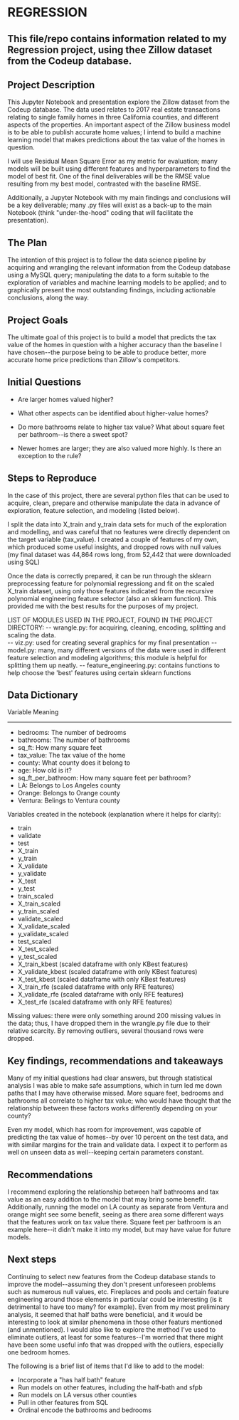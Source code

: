 # REGRESSION

## This file/repo contains information related to my Regression project, using thee Zillow dataset from the Codeup database.

## Project Description

This Jupyter Notebook and presentation explore the Zillow dataset from the Codeup database. The data used relates to 2017 real estate transactions relating to single family homes in three California counties, and different aspects of the properties. An important aspect of the Zillow business model is to be able to publish accurate home values; I intend to build a machine learning model that makes predictions about the tax value of the homes in question.

I will use Residual Mean Square Error as my metric for evaluation; many models will be built using different features and hyperparameters to find the model of best fit.  One of the final deliverables will be the RMSE value resulting from my best model, contrasted with the baseline RMSE.

Additionally, a Jupyter Notebook with my main findings and conclusions will be a key deliverable; many .py files will exist as a back-up to the main Notebook (think "under-the-hood" coding that will facilitate the presentation).


## The Plan

The intention of this project is to follow the data science pipeline by acquiring and wrangling the relevant information from the Codeup database using a MySQL query; manipulating the data to a form suitable to the exploration of variables and machine learning models to be applied; and to graphically present the most outstanding findings, including actionable conclusions, along the way.

## Project Goals

The ultimate goal of this project is to build a model that predicts the tax value of the homes in question with a higher accuracy than the baseline I have chosen--the purpose being to be able to produce better, more accurate home price predictions than Zillow's competitors. 

## Initial Questions

- Are larger homes valued higher?  

- What other aspects can be identified about higher-value homes?

- Do more bathrooms relate to higher tax value? What about square feet per bathroom--is there a sweet spot?

- Newer homes are larger; they are also valued more highly. Is there an exception to the rule?


##  Steps to Reproduce

In  the case of this project, there are several python files that can be used to acquire, clean, prepare and otherwise manipulate the data in advance of exploration, feature selection, and modeling (listed below).

I split the data into X_train and y_train data sets for much of the exploration and modelling, and was careful that no features were directly dependent on the target variable (tax_value).  I created a couple of features of my own, which produced some useful insights, and dropped rows with null values (my final dataset was 44,864 rows long, from 52,442 that were downloaded using SQL)

Once the data is correctly prepared, it can be run through the sklearn preprocessing feature for polynomial regressiong and fit on the scaled X_train dataset, using only those features indicated from the recursive polynomial engineering feature selector (also an sklearn function).  This provided me with the best results for the purposes of my project.

LIST OF MODULES USED IN THE PROJECT, FOUND IN THE PROJECT DIRECTORY:
-- wrangle.py: for acquiring, cleaning, encoding, splitting and scaling the data.  
-- viz.py: used for creating several graphics for my final presentation
-- model.py: many, many different versions of the data were used in different feature selection and modeling algorithms; this module is helpful for splitting them up neatly.
-- feature_engineering.py: contains functions to help choose the 'best' features using certain sklearn functions 

## Data Dictionary

Variable	Meaning
___________________
- bedrooms:	The number of bedrooms
- bathrooms:	The number of bathrooms
- sq_ft:	How many square feet
- tax_value:	The tax value of the home
- county:	What county does it belong to
- age:	How old is it?
- sq_ft_per_bathroom:	How many square feet per bathroom?
- LA:	Belongs to Los Angeles county
- Orange:	Belongs to Orange county
- Ventura:	Belings to Ventura county

Variables created in the notebook (explanation where it helps for clarity):

- train
- validate
- test
- X_train
- y_train
- X_validate
- y_validate
- X_test
- y_test
- train_scaled
- X_train_scaled
- y_train_scaled
- validate_scaled
- X_validate_scaled
- y_validate_scaled
- test_scaled
- X_test_scaled
- y_test_scaled
- X_train_kbest (scaled dataframe with only KBest features)
- X_validate_kbest (scaled dataframe with only KBest features)
- X_test_kbest (scaled dataframe with only KBest features)
- X_train_rfe (scaled dataframe with only RFE features)
- X_validate_rfe (scaled dataframe with only RFE features)
- X_test_rfe (scaled dataframe with only RFE features)

Missing values: there were only something around 200 missing values in the data; thus, I have dropped them in the wrangle.py file due to their relative scarcity.  By removing outliers, several thousand rows were dropped.

## Key findings, recommendations and takeaways
    
Many of my initial questions had clear answers, but through statistical analysis I was able to make safe assumptions, which in turn led me down paths that I may have otherwise missed. More square feet, bedrooms and bathrooms all correlate to higher tax value; who would have thought that the relationship between these factors works differently depending on your county? 

Even my model, which has room for improvement, was capable of predicting the tax value of homes--by over 10 percent on the test data, and with similar margins for the train and validate data. I expect it to perform as well on unseen data as well--keeping certain parameters constant.

## Recommendations

I recommend exploring the relationship between half bathrooms and tax value as an easy addition to the model that may bring some benefit.  Additionally, running the model on LA county as separate from Ventura and orange might see some benefit, seeing as there area some different ways that the features work on tax value there. Square feet per bathroom is an example here--it didn't make it into my model, but may have value for future models.  

## Next steps

Continuing to select new features from the Codeup database stands to improve the model--assuming they don't present unforeseen problems such as numerous null values, etc.  Fireplaces and pools and certain feature engineering around those elements in particular could be interesting (is it detrimental to have too many? for example). Even from my most preliminary analysis, it seemed that half baths were beneficial, and it would be interesting to look at similar phenomena in those other featurs mentioned (and unmentioned).  I would also like to explore the method I've used to eliminate outliers, at least for some features--I'm worried that there might have been some useful info that was dropped with the outliers, especially one bedroom homes.

The following is a brief list of items that I'd like to add to the model:

- Incorporate a "has half bath" feature
- Run models on other features, including the half-bath and sfpb
- Run models on LA versus other counties
- Pull in other features from SQL
- Ordinal encode the bathrooms and bedrooms





